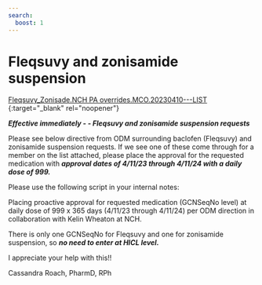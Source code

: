 ```yaml
---
search:
  boost: 1
---
```


# Fleqsuvy and zonisamide suspension

[Fleqsuvy_Zonisade.NCH PA overrides.MCO.20230410---LIST](https://mygainwell-my.sharepoint.com/:x:/r/personal/christopher_nguyen_gainwelltechnologies_com/Documents/Evergreen/Emails/Fleqsuvy_Zonisade.NCH%20PA%20overrides.MCO.20230410.xlsx?d=wbeb509031f3c468bb1c7e587e42fbb22&csf=1&web=1&e=ay79cG) {:target="_blank" rel="noopener"}

***Effective immediately - - Fleqsuvy and zonisamide suspension  requests*** 

Please see below directive from ODM surrounding baclofen (Fleqsuvy) and zonisamide suspension requests. If we see one of these come through for a member on the list attached, please place the approval for the requested medication with ***approval dates of 4/11/23 through 4/11/24 with a daily dose of 999.*** 

Please use the following script in your internal notes:

Placing proactive approval for requested medication (GCNSeqNo level) at daily dose of 999 x 365 days (4/11/23 through 4/11/24) per ODM direction in collaboration with Kelin Wheaton at NCH. 

There is only one GCNSeqNo for Fleqsuvy and one for zonisamide suspension, so ***no need to enter at HICL level.***

I appreciate your help with this!!

Cassandra Roach, PharmD, RPh
